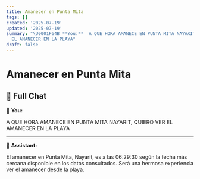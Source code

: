 ```yaml
---
title: Amanecer en Punta Mita
tags: []
created: '2025-07-19'
updated: '2025-07-19'
summary: "\U0001F64B **You:**  A QUE HORA AMANECE EN PUNTA MITA NAYARIT, QUIERO VER
  EL AMANECER EN LA PLAYA"
draft: false
---
```


# Amanecer en Punta Mita

## 🧠 Full Chat

🙋 **You:**

A QUE HORA AMANECE EN PUNTA MITA NAYARIT, QUIERO VER EL AMANECER EN LA PLAYA

---

🤖 **Assistant:**

El amanecer en Punta Mita, Nayarit, es a las 06:29:30 según la fecha más cercana disponible en los datos consultados. Será una hermosa experiencia ver el amanecer desde la playa.